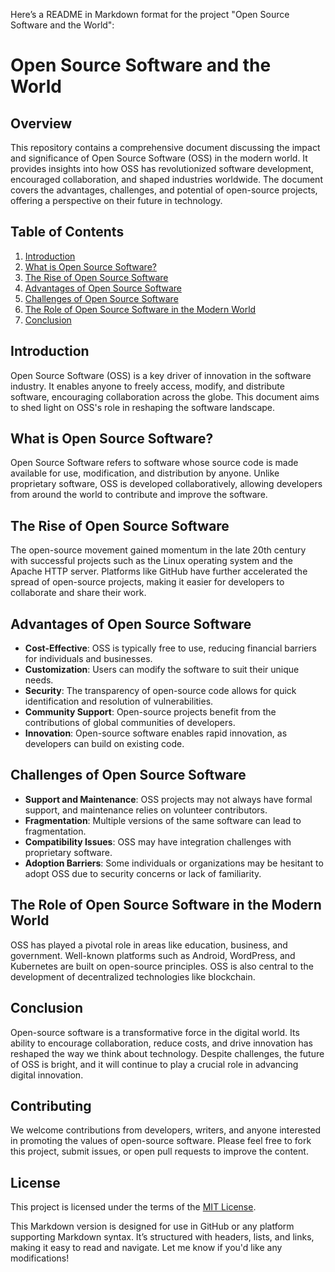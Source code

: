 Here’s a README in Markdown format for the project "Open Source Software and the World":

# Open Source Software and the World

## Overview

This repository contains a comprehensive document discussing the impact and significance of Open Source Software (OSS) in the modern world. It provides insights into how OSS has revolutionized software development, encouraged collaboration, and shaped industries worldwide. The document covers the advantages, challenges, and potential of open-source projects, offering a perspective on their future in technology.

## Table of Contents
1. [Introduction](#introduction)
2. [What is Open Source Software?](#what-is-open-source-software)
3. [The Rise of Open Source Software](#the-rise-of-open-source-software)
4. [Advantages of Open Source Software](#advantages-of-open-source-software)
5. [Challenges of Open Source Software](#challenges-of-open-source-software)
6. [The Role of Open Source Software in the Modern World](#the-role-of-open-source-software-in-the-modern-world)
7. [Conclusion](#conclusion)

## Introduction

Open Source Software (OSS) is a key driver of innovation in the software industry. It enables anyone to freely access, modify, and distribute software, encouraging collaboration across the globe. This document aims to shed light on OSS's role in reshaping the software landscape.

## What is Open Source Software?

Open Source Software refers to software whose source code is made available for use, modification, and distribution by anyone. Unlike proprietary software, OSS is developed collaboratively, allowing developers from around the world to contribute and improve the software.

## The Rise of Open Source Software

The open-source movement gained momentum in the late 20th century with successful projects such as the Linux operating system and the Apache HTTP server. Platforms like GitHub have further accelerated the spread of open-source projects, making it easier for developers to collaborate and share their work.

## Advantages of Open Source Software

- **Cost-Effective**: OSS is typically free to use, reducing financial barriers for individuals and businesses.
- **Customization**: Users can modify the software to suit their unique needs.
- **Security**: The transparency of open-source code allows for quick identification and resolution of vulnerabilities.
- **Community Support**: Open-source projects benefit from the contributions of global communities of developers.
- **Innovation**: Open-source software enables rapid innovation, as developers can build on existing code.

## Challenges of Open Source Software

- **Support and Maintenance**: OSS projects may not always have formal support, and maintenance relies on volunteer contributors.
- **Fragmentation**: Multiple versions of the same software can lead to fragmentation.
- **Compatibility Issues**: OSS may have integration challenges with proprietary software.
- **Adoption Barriers**: Some individuals or organizations may be hesitant to adopt OSS due to security concerns or lack of familiarity.

## The Role of Open Source Software in the Modern World

OSS has played a pivotal role in areas like education, business, and government. Well-known platforms such as Android, WordPress, and Kubernetes are built on open-source principles. OSS is also central to the development of decentralized technologies like blockchain.

## Conclusion

Open-source software is a transformative force in the digital world. Its ability to encourage collaboration, reduce costs, and drive innovation has reshaped the way we think about technology. Despite challenges, the future of OSS is bright, and it will continue to play a crucial role in advancing digital innovation.

## Contributing

We welcome contributions from developers, writers, and anyone interested in promoting the values of open-source software. Please feel free to fork this project, submit issues, or open pull requests to improve the content.

## License

This project is licensed under the terms of the [MIT License](LICENSE).

This Markdown version is designed for use in GitHub or any platform supporting Markdown syntax. It’s structured with headers, lists, and links, making it easy to read and navigate. Let me know if you'd like any modifications!

